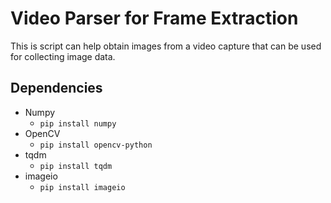 # Video Parser for Frame Extraction

This is script can help obtain images from a video capture that can be used for collecting image data.

## Dependencies
* Numpy
    * `pip install numpy`
* OpenCV
    * `pip install opencv-python`
* tqdm
    * `pip install tqdm`
* imageio
    * `pip install imageio`
